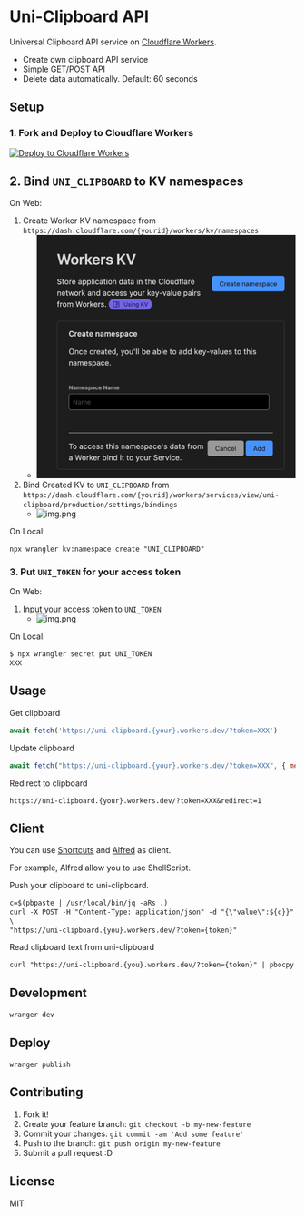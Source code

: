 # Uni-Clipboard API

Universal Clipboard API service on [Cloudflare Workers](https://workers.cloudflare.com/).

- Create own clipboard API service
- Simple GET/POST API
- Delete data automatically. Default: 60 seconds

## Setup

### 1. Fork and Deploy to Cloudflare Workers

[![Deploy to Cloudflare Workers](https://deploy.workers.cloudflare.com/button)](https://deploy.workers.cloudflare.com/?url=https://github.com/azu/uni-clipboard)

## 2. Bind `UNI_CLIPBOARD` to KV namespaces

On Web:

1. Create Worker KV namespace from `https://dash.cloudflare.com/{yourid}/workers/kv/namespaces`
    - ![img.png](kv.png)
2. Bind Created KV to `UNI_CLIPBOARD` from `https://dash.cloudflare.com/{yourid}/workers/services/view/uni-clipboard/production/settings/bindings`
   - ![img.png](img.png)

On Local:

```shell
npx wrangler kv:namespace create "UNI_CLIPBOARD"
```

### 3. Put `UNI_TOKEN` for your access token

On Web:

1. Input your access token to `UNI_TOKEN`
   - ![img.png](img.png)

On Local:

```shell
$ npx wrangler secret put UNI_TOKEN
XXX
```

## Usage

Get clipboard

```js
await fetch('https://uni-clipboard.{your}.workers.dev/?token=XXX')
```

Update clipboard

```js
await fetch("https://uni-clipboard.{your}.workers.dev/?token=XXX", { method: "post", body: "New Content"})
```

Redirect to clipboard

```
https://uni-clipboard.{your}.workers.dev/?token=XXX&redirect=1
```

## Client

You can use [Shortcuts](https://apps.apple.com/us/app/shortcuts/id915249334) and [Alfred](https://www.alfredapp.com/) as client.


For example, Alfred allow you to use ShellScript.

Push your clipboard to uni-clipboard.

```shell
c=$(pbpaste | /usr/local/bin/jq -aRs .)
curl -X POST -H "Content-Type: application/json" -d "{\"value\":${c}}" \
"https://uni-clipboard.{you}.workers.dev/?token={token}"
```

Read clipboard text from uni-clipboard

```shll
curl "https://uni-clipboard.{you}.workers.dev/?token={token}" | pbocpy
```

## Development

    wranger dev

## Deploy

    wranger publish

## Contributing

1. Fork it!
2. Create your feature branch: `git checkout -b my-new-feature`
3. Commit your changes: `git commit -am 'Add some feature'`
4. Push to the branch: `git push origin my-new-feature`
5. Submit a pull request :D

## License

MIT
